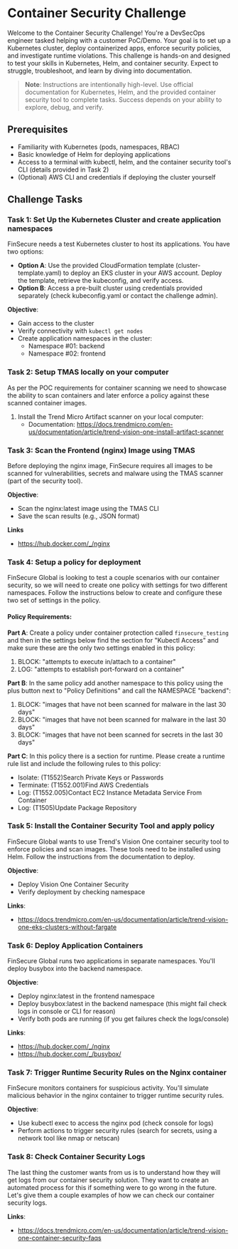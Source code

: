 # Container Security Challenge

Welcome to the Container Security Challenge! You're a DevSecOps engineer tasked helping with a customer PoC/Demo. Your goal is to set up a Kubernetes cluster, deploy containerized apps, enforce security policies, and investigate runtime violations. This challenge is hands-on and designed to test your skills in Kubernetes, Helm, and container security. Expect to struggle, troubleshoot, and learn by diving into documentation.

> **Note**: Instructions are intentionally high-level. Use official documentation for Kubernetes, Helm, and the provided container security tool to complete tasks. Success depends on your ability to explore, debug, and verify.

## Prerequisites

- Familiarity with Kubernetes (pods, namespaces, RBAC)
- Basic knowledge of Helm for deploying applications
- Access to a terminal with kubectl, helm, and the container security tool's CLI (details provided in Task 2)
- (Optional) AWS CLI and credentials if deploying the cluster yourself

## Challenge Tasks

### Task 1: Set Up the Kubernetes Cluster and create application namespaces

FinSecure needs a test Kubernetes cluster to host its applications. You have two options:

- **Option A**: Use the provided CloudFormation template (cluster-template.yaml) to deploy an EKS cluster in your AWS account. Deploy the template, retrieve the kubeconfig, and verify access.
- **Option B**: Access a pre-built cluster using credentials provided separately (check kubeconfig.yaml or contact the challenge admin).

**Objective**:
- Gain access to the cluster
- Verify connectivity with `kubectl get nodes`
- Create application namespaces in the cluster:
  - Namespace #01: backend
  - Namespace #02: frontend

### Task 2: Setup TMAS locally on your computer

As per the POC requirements for container scanning we need to showcase the ability to scan containers and later enforce a policy against these scanned container images.

1. Install the Trend Micro Artifact scanner on your local computer:
   - Documentation: https://docs.trendmicro.com/en-us/documentation/article/trend-vision-one-install-artifact-scanner

### Task 3: Scan the Frontend (nginx) Image using TMAS

Before deploying the nginx image, FinSecure requires all images to be scanned for vulnerabilities, secrets and malware using the TMAS scanner (part of the security tool).

**Objective**:
- Scan the nginx:latest image using the TMAS CLI
- Save the scan results (e.g., JSON format)

**Links**
- https://hub.docker.com/_/nginx

### Task 4: Setup a policy for deployment

FinSecure Global is looking to test a couple scenarios with our container security, so we will need to create one policy with settings for two different namespaces. Follow the instructions below to create and configure these two set of settings in the policy.

#### Policy Requirements:

**Part A**: 
Create a policy under container protection called `finsecure_testing` and then in the settings below find the section for "Kubectl Access" and make sure these are the only two settings enabled in this policy:

1. BLOCK: "attempts to execute in/attach to a container"
2. LOG: "attempts to establish port-forward on a container"

**Part B**:
In the same policy add another namespace to this policy using the plus button next to "Policy Definitions" and call the NAMESPACE "backend":

1. BLOCK: "images that have not been scanned for malware in the last 30 days"
2. BLOCK: "images that have not been scanned for malware in the last 30 days"
3. BLOCK: "images that have not been scanned for secrets in the last 30 days"

**Part C**:
In this policy there is a section for runtime. Please create a runtime rule list and include the following rules to this policy:

- Isolate: (T1552)Search Private Keys or Passwords
- Terminate: (T1552.001)Find AWS Credentials
- Log: (T1552.005)Contact EC2 Instance Metadata Service From Container
- Log: (T1505)Update Package Repository

### Task 5: Install the Container Security Tool and apply policy

FinSecure Global wants to use Trend's Vision One container security tool to enforce policies and scan images. These tools need to be installed using Helm. Follow the instructions from the documentation to deploy.

**Objective**:
- Deploy Vision One Container Security
- Verify deployment by checking namespace

**Links**:
- https://docs.trendmicro.com/en-us/documentation/article/trend-vision-one-eks-clusters-without-fargate

### Task 6: Deploy Application Containers

FinSecure Global runs two applications in separate namespaces. You'll deploy busybox into the backend namespace.

**Objective**:
- Deploy nginx:latest in the frontend namespace
- Deploy busybox:latest in the backend namespace (this might fail check logs in console or CLI for reason)
- Verify both pods are running (if you get failures check the logs/console)

**Links**:
- https://hub.docker.com/_/nginx
- https://hub.docker.com/_/busybox/

### Task 7: Trigger Runtime Security Rules on the Nginx container

FinSecure monitors containers for suspicious activity. You'll simulate malicious behavior in the nginx container to trigger runtime security rules.

**Objective**:
- Use kubectl exec to access the nginx pod (check console for logs)
- Perform actions to trigger security rules (search for secrets, using a network tool like nmap or netscan)

### Task 8: Check Container Security Logs

The last thing the customer wants from us is to understand how they will get logs from our container security solution. They want to create an automated process for this if something were to go wrong in the future. Let's give them a couple examples of how we can check our container security logs.

**Links**:
- https://docs.trendmicro.com/en-us/documentation/article/trend-vision-one-container-security-faqs

